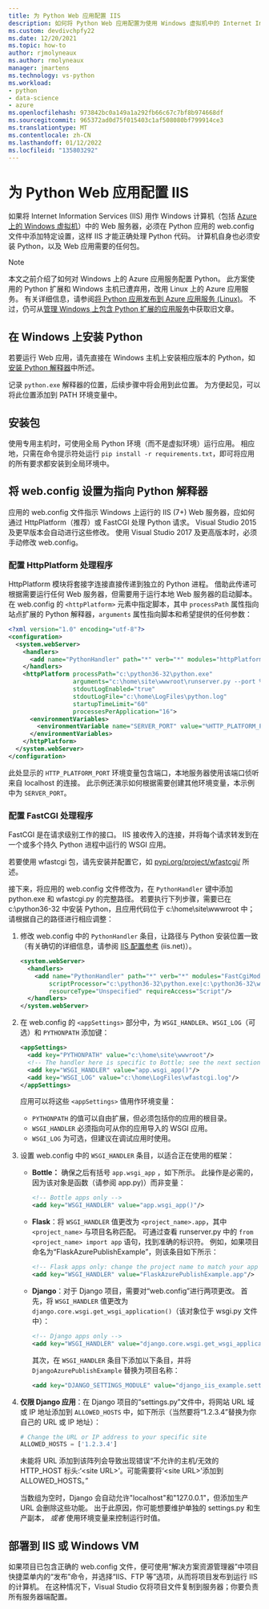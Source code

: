 ```yaml
---
title: 为 Python Web 应用配置 IIS
description: 如何将 Python Web 应用配置为使用 Windows 虚拟机中的 Internet Information Services 运行。
ms.custom: devdivchpfy22
ms.date: 12/20/2021
ms.topic: how-to
author: rjmolyneaux
ms.author: rmolyneaux
manager: jmartens
ms.technology: vs-python
ms.workload:
- python
- data-science
- azure
ms.openlocfilehash: 973842bc0a149a1a292fb66c67c7bf8b974668df
ms.sourcegitcommit: 965372ad0d75f015403c1af508080bf799914ce3
ms.translationtype: MT
ms.contentlocale: zh-CN
ms.lasthandoff: 01/12/2022
ms.locfileid: "135803292"
---
```

# <a name="configure-python-web-apps-for-iis"></a>为 Python Web 应用配置 IIS

如果将 Internet Information Services (IIS) 用作 Windows 计算机（包括 [Azure 上的 Windows 虚拟机](/azure/architecture/reference-architectures/n-tier/windows-vm)）中的 Web 服务器，必须在 Python 应用的 web.config 文件中添加特定设置，这样 IIS 才能正确处理 Python 代码。 计算机自身也必须安装 Python，以及 Web 应用需要的任何包。

> [!Note]
> 本文之前介绍了如何对 Windows 上的 Azure 应用服务配置 Python。 此方案使用的 Python 扩展和 Windows 主机已遭弃用，改用 Linux 上的 Azure 应用服务。 有关详细信息，请参阅[将 Python 应用发布到 Azure 应用服务 (Linux)](publishing-python-web-applications-to-azure-from-visual-studio.md)。 不过，仍可从[管理 Windows 上包含 Python 扩展的应用服务](managing-python-on-azure-app-service.md)中获取旧文章。

## <a name="install-python-on-windows"></a>在 Windows 上安装 Python

若要运行 Web 应用，请先直接在 Windows 主机上安装相应版本的 Python，如[安装 Python 解释器](installing-python-interpreters.md)中所述。

记录 `python.exe` 解释器的位置，后续步骤中将会用到此位置。 为方便起见，可以将此位置添加到 PATH 环境变量中。

## <a name="install-packages"></a>安装包

使用专用主机时，可使用全局 Python 环境（而不是虚拟环境）运行应用。 相应地，只需在命令提示符处运行 `pip install -r requirements.txt`，即可将应用的所有要求都安装到全局环境中。

## <a name="set-webconfig-to-point-to-the-python-interpreter"></a>将 web.config 设置为指向 Python 解释器

应用的 web.config 文件指示 Windows 上运行的 IIS (7+) Web 服务器，应如何通过 HttpPlatform（推荐）或 FastCGI 处理 Python 请求。 Visual Studio 2015 及更早版本会自动进行这些修改。 使用 Visual Studio 2017 及更高版本时，必须手动修改 web.config。

### <a name="configure-the-httpplatform-handler"></a>配置 HttpPlatform 处理程序

HttpPlatform 模块将套接字连接直接传递到独立的 Python 进程。 借助此传递可根据需要运行任何 Web 服务器，但需要用于运行本地 Web 服务器的启动脚本。 在 web.config 的 `<httpPlatform>` 元素中指定脚本，其中 `processPath` 属性指向站点扩展的 Python 解释器，`arguments` 属性指向脚本和希望提供的任何参数：

```xml
<?xml version="1.0" encoding="utf-8"?>
<configuration>
  <system.webServer>
    <handlers>
      <add name="PythonHandler" path="*" verb="*" modules="httpPlatformHandler" resourceType="Unspecified"/>
    </handlers>
    <httpPlatform processPath="c:\python36-32\python.exe"
                  arguments="c:\home\site\wwwroot\runserver.py --port %HTTP_PLATFORM_PORT%"
                  stdoutLogEnabled="true"
                  stdoutLogFile="c:\home\LogFiles\python.log"
                  startupTimeLimit="60"
                  processesPerApplication="16">
      <environmentVariables>
        <environmentVariable name="SERVER_PORT" value="%HTTP_PLATFORM_PORT%" />
      </environmentVariables>
    </httpPlatform>
  </system.webServer>
</configuration>
```

此处显示的 `HTTP_PLATFORM_PORT` 环境变量包含端口，本地服务器使用该端口侦听来自 localhost 的连接。 此示例还演示如何根据需要创建其他环境变量，本示例中为 `SERVER_PORT`。

### <a name="configure-the-fastcgi-handler"></a>配置 FastCGI 处理程序

FastCGI 是在请求级别工作的接口。 IIS 接收传入的连接，并将每个请求转发到在一个或多个持久 Python 进程中运行的 WSGI 应用。

若要使用 wfastcgi 包，请先安装并配置它，如 [pypi.org/project/wfastcgi/](https://pypi.io/project/wfastcgi) 所述。

接下来，将应用的 web.config 文件修改为，在 `PythonHandler` 键中添加 python.exe 和 wfastcgi.py 的完整路径。 若要执行下列步骤，需要已在 c:\python36-32 中安装 Python，且应用代码位于 c:\home\site\wwwroot 中；请根据自己的路径进行相应调整：

1. 修改 web.config 中的 `PythonHandler` 条目，让路径与 Python 安装位置一致（有关确切的详细信息，请参阅 [IIS 配置参考](https://www.iis.net/configreference) (iis.net)）。

    ```xml
    <system.webServer>
      <handlers>
        <add name="PythonHandler" path="*" verb="*" modules="FastCgiModule"
            scriptProcessor="c:\python36-32\python.exe|c:\python36-32\wfastcgi.py"
            resourceType="Unspecified" requireAccess="Script"/>
      </handlers>
    </system.webServer>
    ```

1. 在 web.config 的 `<appSettings>` 部分中，为 `WSGI_HANDLER`、`WSGI_LOG`（可选）和 `PYTHONPATH` 添加键：

    ```xml
    <appSettings>
      <add key="PYTHONPATH" value="c:\home\site\wwwroot"/>
      <!-- The handler here is specific to Bottle; see the next section. -->
      <add key="WSGI_HANDLER" value="app.wsgi_app()"/>
      <add key="WSGI_LOG" value="c:\home\LogFiles\wfastcgi.log"/>
    </appSettings>
    ```

    应用可以将这些 `<appSettings>` 值用作环境变量：

    - `PYTHONPATH` 的值可以自由扩展，但必须包括你的应用的根目录。
    - `WSGI_HANDLER` 必须指向可从你的应用导入的 WSGI 应用。
    - `WSGI_LOG` 为可选，但建议在调试应用时使用。

1. 设置 web.config 中的 `WSGI_HANDLER` 条目，以适合正在使用的框架：

    - **Bottle：** 确保之后有括号 `app.wsgi_app` ，如下所示。 此操作是必需的，因为该对象是函数（请参阅 app.py)）而非变量：

        ```xml
        <!-- Bottle apps only -->
        <add key="WSGI_HANDLER" value="app.wsgi_app()"/>
        ```

    - **Flask**：将 `WSGI_HANDLER` 值更改为 `<project_name>.app`，其中 `<project_name>` 与项目名称匹配。 可通过查看 runserver.py 中的 `from <project_name> import app` 语句，找到准确的标识符。 例如，如果项目命名为“FlaskAzurePublishExample”，则该条目如下所示：

        ```xml
        <!-- Flask apps only: change the project name to match your app -->
        <add key="WSGI_HANDLER" value="FlaskAzurePublishExample.app"/>
        ```

    - **Django**：对于 Django 项目，需要对“web.config”进行两项更改。 首先，将 `WSGI_HANDLER` 值更改为 `django.core.wsgi.get_wsgi_application()`（该对象位于 wsgi.py 文件中）：

        ```xml
        <!-- Django apps only -->
        <add key="WSGI_HANDLER" value="django.core.wsgi.get_wsgi_application()"/>
        ```

        其次，在 `WSGI_HANDLER` 条目下添加以下条目，并将 `DjangoAzurePublishExample` 替换为项目名称：

        ```xml
        <add key="DJANGO_SETTINGS_MODULE" value="django_iis_example.settings" />
        ```

1. **仅限 Django 应用**：在 Django 项目的“settings.py”文件中，将网站 URL 域或 IP 地址添加到 `ALLOWED_HOSTS` 中，如下所示（当然要将“1.2.3.4”替换为你自己的 URL 或 IP 地址）：

    ```python
    # Change the URL or IP address to your specific site
    ALLOWED_HOSTS = ['1.2.3.4']
    ```

    未能将 URL 添加到该阵列会导致出现错误“不允许的主机/无效的 HTTP_HOST 标头:‘\<site URL\>’。可能需要将‘\<site URL\>’添加到 ALLOWED_HOSTS。”

    当数组为空时，Django 会自动允许"localhost"和"127.0.0.1"，但添加生产 URL 会删除这些功能。 出于此原因，你可能想要维护单独的 settings.py 和生产副本， *或者* 使用环境变量来控制运行时值。

## <a name="deploy-to-iis-or-a-windows-vm"></a>部署到 IIS 或 Windows VM

如果项目已包含正确的 web.config 文件，便可使用“解决方案资源管理器”中项目快捷菜单内的“发布”命令，并选择“IIS、FTP 等”选项，从而将项目发布到运行 IIS 的计算机。 在这种情况下，Visual Studio 仅将项目文件复制到服务器；你要负责所有服务器端配置。
